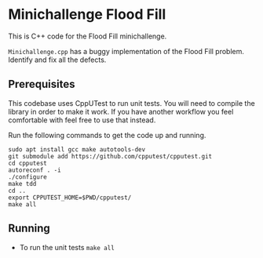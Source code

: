Minichallenge Flood Fill
===========================

This is C++ code for the Flood Fill minichallenge.

`Minichallenge.cpp` has a buggy implementation of the Flood Fill problem. Identify and fix all the defects.

## Prerequisites

This codebase uses CppUTest to run unit tests. You will need to compile the library in order to make it work. 
If you have another workflow you feel comfortable with feel free to use that instead.

Run the following commands to get the code up and running.

```
sudo apt install gcc make autotools-dev
git submodule add https://github.com/cpputest/cpputest.git
cd cpputest
autoreconf . -i
./configure
make tdd
cd ..
export CPPUTEST_HOME=$PWD/cpputest/
make all
```

## Running

* To run the unit tests `make all`
